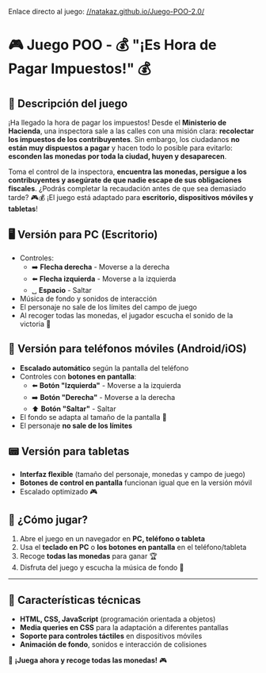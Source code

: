 Enlace directo al juego: [//natakaz.github.io/Juego-POO-2.0/](https://natakaz.github.io/Juego-POO-2.0/)

# 🎮 Juego POO - 💰 "¡Es Hora de Pagar Impuestos!" 💰

## 📌 Descripción del juego
¡Ha llegado la hora de pagar los impuestos! Desde el **Ministerio de Hacienda**, una inspectora sale a las calles con una misión clara: **recolectar los impuestos de los contribuyentes**. Sin embargo, los ciudadanos **no están muy dispuestos a pagar** y hacen todo lo posible para evitarlo: **esconden las monedas por toda la ciudad, huyen y desaparecen**.  

Toma el control de la inspectora, **encuentra las monedas, persigue a los contribuyentes y asegúrate de que nadie escape de sus obligaciones fiscales**. ¿Podrás completar la recaudación antes de que sea demasiado tarde? 🎮💰
¡El juego está adaptado para **escritorio, dispositivos móviles y tabletas**!

## 🖥 Versión para PC (Escritorio)
- Controles:
  - ➡️ **Flecha derecha** - Moverse a la derecha
  - ⬅️ **Flecha izquierda** - Moverse a la izquierda
  - ␣ **Espacio** - Saltar
- Música de fondo y sonidos de interacción
- El personaje no sale de los límites del campo de juego
- Al recoger todas las monedas, el jugador escucha el sonido de la victoria 🎉

## 📱 Versión para teléfonos móviles (Android/iOS)
- **Escalado automático** según la pantalla del teléfono
- Controles con **botones en pantalla**:
  - ⬅️ **Botón "Izquierda"** - Moverse a la izquierda
  - ➡️ **Botón "Derecha"** - Moverse a la derecha
  - ⬆️ **Botón "Saltar"** - Saltar
- El fondo se adapta al tamaño de la pantalla 📲
- El personaje **no sale de los límites**

## 📟 Versión para tabletas
- **Interfaz flexible** (tamaño del personaje, monedas y campo de juego)
- **Botones de control en pantalla** funcionan igual que en la versión móvil
- Escalado optimizado 🎮

## 🚀 ¿Cómo jugar?
1. Abre el juego en un navegador en **PC, teléfono o tableta**
2. Usa el **teclado en PC** o **los botones en pantalla** en el teléfono/tableta
3. Recoge **todas las monedas** para ganar 🏆
4. Disfruta del juego y escucha la música de fondo 🎵

---

## 🔧 Características técnicas
- **HTML, CSS, JavaScript** (programación orientada a objetos)
- **Media queries en CSS** para la adaptación a diferentes pantallas
- **Soporte para controles táctiles** en dispositivos móviles
- **Animación de fondo**, sonidos e interacción de colisiones

🚀 **¡Juega ahora y recoge todas las monedas!** 🎮

